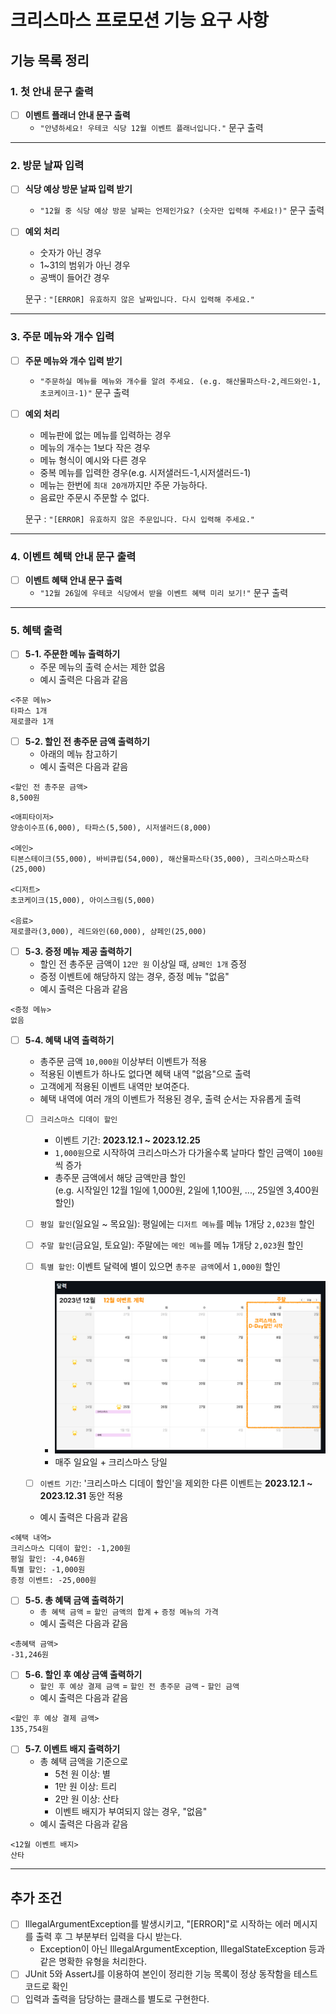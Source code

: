 # 크리스마스 프로모션 기능 요구 사항
## 기능 목록 정리
### 1. 첫 안내 문구 출력
- [ ] **이벤트 플래너 안내 문구 출력**
  - `"안녕하세요! 우테코 식당 12월 이벤트 플래너입니다."` 문구 출력
---
### 2. 방문 날짜 입력
- [ ] **식당 예상 방문 날짜 입력 받기**
  - `"12월 중 식당 예상 방문 날짜는 언제인가요? (숫자만 입력해 주세요!)"` 문구 출력
- [ ] **예외 처리** 
  - 숫자가 아닌 경우
  - 1~31의 범위가 아닌 경우
  - 공백이 들어간 경우
    
  문구 : `"[ERROR] 유효하지 않은 날짜입니다. 다시 입력해 주세요."`
---
### 3. 주문 메뉴와 개수 입력
- [ ] **주문 메뉴와 개수 입력 받기**
  - `"주문하실 메뉴를 메뉴와 개수를 알려 주세요. (e.g. 해산물파스타-2,레드와인-1,초코케이크-1)"` 문구 출력
- [ ] **예외 처리**
  - 메뉴판에 없는 메뉴를 입력하는 경우
  - 메뉴의 개수는 1보다 작은 경우
  - 메뉴 형식이 예시와 다른 경우
  - 중복 메뉴를 입력한 경우(e.g. 시저샐러드-1,시저샐러드-1)
  - 메뉴는 한번에 `최대 20개`까지만 주문 가능하다.
  - 음료만 주문시 주문할 수 없다.
  
  문구 : `"[ERROR] 유효하지 않은 주문입니다. 다시 입력해 주세요."`
---
### 4. 이벤트 혜택 안내 문구 출력
- [ ] **이벤트 혜택 안내 문구 출력**
  - `"12월 26일에 우테코 식당에서 받을 이벤트 혜택 미리 보기!"` 문구 출력
---
### 5. 혜택 출력
- [ ] **5-1. 주문한 메뉴 출력하기**
    - 주문 메뉴의 출력 순서는 제한 없음
    - 예시 출력은 다음과 같음
```text
<주문 메뉴>
타파스 1개
제로콜라 1개
```
- [ ] **5-2. 할인 전 총주문 금액 출력하기**
  - 아래의 메뉴 참고하기 
  - 예시 출력은 다음과 같음
```text
<할인 전 총주문 금액>
8,500원
```
```text
<애피타이저>
양송이수프(6,000), 타파스(5,500), 시저샐러드(8,000)

<메인>
티본스테이크(55,000), 바비큐립(54,000), 해산물파스타(35,000), 크리스마스파스타(25,000)

<디저트>
초코케이크(15,000), 아이스크림(5,000)

<음료>
제로콜라(3,000), 레드와인(60,000), 샴페인(25,000)

```

- [ ] **5-3. 증정 메뉴 제공 출력하기**
  - 할인 전 총주문 금액이 `12만 원` 이상일 때, `샴페인 1개` 증정
  - 증정 이벤트에 해당하지 않는 경우, 증정 메뉴 "없음"
  - 예시 출력은 다음과 같음
```text
<증정 메뉴>
없음
```

- [ ] **5-4. 혜택 내역 출력하기**
  - 총주문 금액 `10,000원` 이상부터 이벤트가 적용
  - 적용된 이벤트가 하나도 없다면 혜택 내역 "없음"으로 출력
  - 고객에게 적용된 이벤트 내역만 보여준다.
  - 혜택 내역에 여러 개의 이벤트가 적용된 경우, 출력 순서는 자유롭게 출력

  
  - [ ] `크리스마스 디데이 할인`
      - 이벤트 기간: **2023.12.1 ~ 2023.12.25**
      - `1,000원`으로 시작하여 크리스마스가 다가올수록 날마다 할인 금액이 `100원`씩 증가
      - 총주문 금액에서 해당 금액만큼 할인  
        (e.g. 시작일인 12월 1일에 1,000원, 2일에 1,100원, ..., 25일엔 3,400원 할인)
  - [ ] `평일 할인`(일요일 ~ 목요일): 평일에는 `디저트 메뉴`를 메뉴 1개당 `2,023원` 할인
  - [ ] `주말 할인`(금요일, 토요일): 주말에는 `메인 메뉴`를 메뉴 1개당 `2,023`원 할인
  - [ ] `특별 할인`: 이벤트 달력에 별이 있으면 `총주문 금액`에서 `1,000원` 할인
      - ![img.png](img.png)
      - 매주 일요일 + 크리스마스 당일
  - [ ] `이벤트 기간`: '크리스마스 디데이 할인'을 제외한 다른 이벤트는 **2023.12.1 ~ 2023.12.31** 동안 적용
  

  - 예시 출력은 다음과 같음
```text
<혜택 내역>
크리스마스 디데이 할인: -1,200원
평일 할인: -4,046원
특별 할인: -1,000원
증정 이벤트: -25,000원
```

- [ ] **5-5. 총 혜택 금액 출력하기**
  - `총 혜택 금액` = `할인 금액의 합계` + `증정 메뉴의 가격`
  - 예시 출력은 다음과 같음
```text
<총혜택 금액>
-31,246원
```

- [ ] **5-6. 할인 후 예상 금액 출력하기**
  - `할인 후 예상 결제 금액` = `할인 전 총주문 금액` - `할인 금액`
  - 예시 출력은 다음과 같음
```text
<할인 후 예상 결제 금액>
135,754원
```

- [ ] **5-7. 이벤트 배지 출력하기**
  - 총 혜택 금액을 기준으로
    - 5천 원 이상: 별
    - 1만 원 이상: 트리
    - 2만 원 이상: 산타
    - 이벤트 배지가 부여되지 않는 경우, "없음"
  - 예시 출력은 다음과 같음
```text
<12월 이벤트 배지>
산타
```
---
## 추가 조건
- [ ] IllegalArgumentException를 발생시키고, "[ERROR]"로 시작하는 에러 메시지를 출력 후 그 부분부터 입력을 다시 받는다.
  - Exception이 아닌 IllegalArgumentException, IllegalStateException 등과 같은 명확한 유형을 처리한다.
- [ ] JUnit 5와 AssertJ를 이용하여 본인이 정리한 기능 목록이 정상 동작함을 테스트 코드로 확인
- [ ] 입력과 출력을 담당하는 클래스를 별도로 구현한다.
